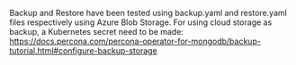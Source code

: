 Backup and Restore have been tested using backup.yaml and restore.yaml files respectively using Azure Blob Storage.
For using cloud storage as backup, a Kubernetes secret need to be made: https://docs.percona.com/percona-operator-for-mongodb/backup-tutorial.html#configure-backup-storage